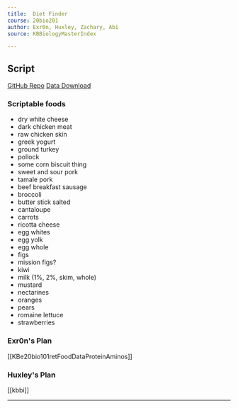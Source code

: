 ```yaml
---
title:  Diet Finder
course: 20bio201
author: Exr0n, Huxley, Zachary, Abi
source: KBBiologyMasterIndex

---
```


## Script
[GitHub Repo](https://github.com/SkoolNotes/diet-finder8000superplus)
[Data Download]()

### Scriptable foods
- dry white cheese
- dark chicken meat
- raw chicken skin
- greek yogurt
- ground turkey
- pollock
- some corn biscuit thing
- sweet and sour pork
- tamale pork
- beef breakfast sausage
- broccoli
- butter stick salted
- cantaloupe
- carrots
- ricotta cheese
- egg whites
- egg yolk
- egg whole
- figs
- mission figs?
- kiwi
- milk (1%, 2%, skim, whole)
- mustard
- nectarines
- oranges
- pears
- romaine lettuce
- strawberries

### Exr0n's Plan
[[KBe20bio101retFoodDataProteinAminos]]

### Huxley's Plan
[[kbbi]]

---
